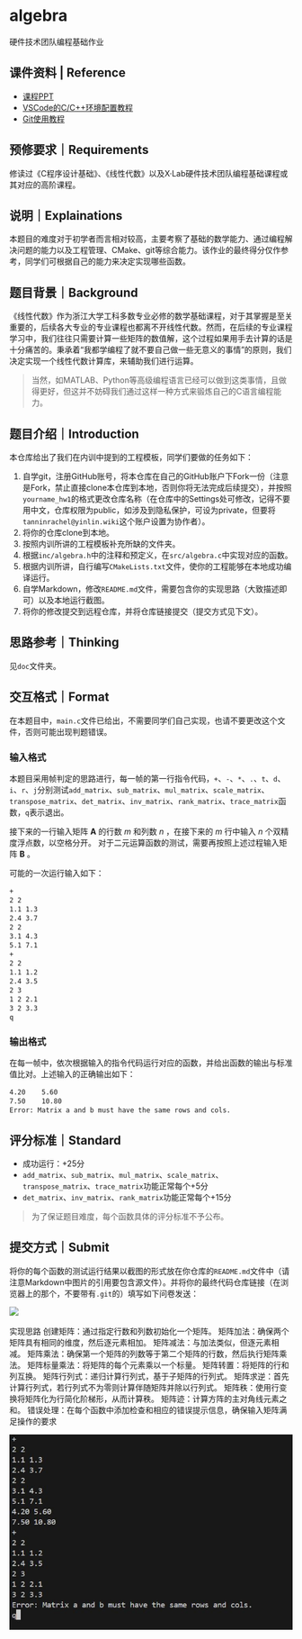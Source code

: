 # algebra
硬件技术团队编程基础作业
## 课件资料 | Reference
* [课程PPT](https://tannin-1316822731.cos.ap-nanjing.myqcloud.com/0701%E7%BC%96%E7%A8%8B%E5%9F%BA%E7%A1%80.pdf)
* [VSCode的C/C++环境配置教程](https://www.bilibili.com/video/BV1UZ421e7ty/?share_source=copy_web&vd_source=d82c2ec75577b6834f9f580f066180c1)
* [Git使用教程](https://www.bilibili.com/video/BV1og4y1u7XU/?share_source=copy_web&vd_source=d82c2ec75577b6834f9f580f066180c1)
## 预修要求｜Requirements
修读过《C程序设计基础》、《线性代数》以及X·Lab硬件技术团队编程基础课程或其对应的高阶课程。
## 说明｜Explainations
本题目的难度对于初学者而言相对较高，主要考察了基础的数学能力、通过编程解决问题的能力以及工程管理、CMake、git等综合能力。该作业的最终得分仅作参考，同学们可根据自己的能力来决定实现哪些函数。
## 题目背景｜Background
《线性代数》作为浙江大学工科多数专业必修的数学基础课程，对于其掌握是至关重要的，后续各大专业的专业课程也都离不开线性代数。然而，在后续的专业课程学习中，我们往往只需要计算一些矩阵的数值解，这个过程如果用手去计算的话是十分痛苦的。秉承着“我都学编程了就不要自己做一些无意义的事情”的原则，我们决定实现一个线性代数计算库，来辅助我们进行运算。
> 当然，如MATLAB、Python等高级编程语言已经可以做到这类事情，且做得更好，但这并不妨碍我们通过这样一种方式来锻炼自己的C语言编程能力。
## 题目介绍｜Introduction
本仓库给出了我们在内训中提到的工程模板，同学们要做的任务如下：
1. 自学git，注册GitHub账号，将本仓库在自己的GitHub账户下Fork一份（注意是Fork，禁止直接clone本仓库到本地，否则你将无法完成后续提交），并按照`yourname_hw1`的格式更改仓库名称（在仓库中的Settings处可修改，记得不要用中文，仓库权限为public，如涉及到隐私保护，可设为private，但要将`tanninrachel@yinlin.wiki`这个账户设置为协作者）。
2. 将你的仓库clone到本地。
3. 按照内训所讲的工程模板补充所缺的文件夹。
4. 根据`inc/algebra.h`中的注释和预定义，在`src/algebra.c`中实现对应的函数。
5. 根据内训所讲，自行编写`CMakeLists.txt`文件，使你的工程能够在本地成功编译运行。
6. 自学Markdown，修改`README.md`文件，需要包含你的实现思路（大致描述即可）以及本地运行截图。
7. 将你的修改提交到远程仓库，并将仓库链接提交（提交方式见下文）。
## 思路参考｜Thinking
见`doc`文件夹。
## 交互格式｜Format
在本题目中，`main.c`文件已给出，不需要同学们自己实现，也请不要更改这个文件，否则可能出现判题错误。
### 输入格式
本题目采用帧判定的思路进行，每一帧的第一行指令代码，`+`、`-`、`*`、`.`、`t`、`d`、`i`、`r`、`j`分别测试`add_matrix`、`sub_matrix`、`mul_matrix`、`scale_matrix`、`transpose_matrix`、`det_matrix`、`inv_matrix`、`rank_matrix`、`trace_matrix`函数，`q`表示退出。

接下来的一行输入矩阵 $\mathbf{A}$ 的行数 $m$ 和列数 $n$ ，在接下来的 $m$ 行中输入 $n$ 个双精度浮点数，以空格分开。
对于二元运算函数的测试，需要再按照上述过程输入矩阵 $\textbf{B}$ 。

可能的一次运行输入如下：
```
+
2 2
1.1 1.3
2.4 3.7
2 2
3.1 4.3
5.1 7.1
+
2 2
1.1 1.2
2.4 3.5
2 3
1 2 2.1
3 2 3.3
q
```
### 输出格式
在每一帧中，依次根据输入的指令代码运行对应的函数，并给出函数的输出与标准值比对。上述输入的正确输出如下：
```
4.20    5.60    
7.50    10.80
Error: Matrix a and b must have the same rows and cols.
```
## 评分标准｜Standard
* 成功运行：+25分
* `add_matrix`、`sub_matrix`、`mul_matrix`、`scale_matrix`、`transpose_matrix`、`trace_matrix`功能正常每个+5分
* `det_matrix`、`inv_matrix`、`rank_matrix`功能正常每个+15分
> 为了保证题目难度，每个函数具体的评分标准不予公布。
## 提交方式｜Submit
将你的每个函数的测试运行结果以截图的形式放在你仓库的`README.md`文件中（请注意Markdown中图片的引用要包含源文件）。并将你的最终代码仓库链接（在浏览器上的那个，不要带有`.git`的）填写如下问卷发送：

![](https://tannin-1316822731.cos.ap-nanjing.myqcloud.com/%E3%80%8A%E7%BC%96%E7%A8%8B%E5%9F%BA%E7%A1%80%E3%80%8B%E4%BD%9C%E4%B8%9A%E6%8F%90%E4%BA%A4.png)


实现思路
创建矩阵：通过指定行数和列数初始化一个矩阵。
矩阵加法：确保两个矩阵具有相同的维度，然后逐元素相加。
矩阵减法：与加法类似，但逐元素相减。
矩阵乘法：确保第一个矩阵的列数等于第二个矩阵的行数，然后执行矩阵乘法。
矩阵标量乘法：将矩阵的每个元素乘以一个标量。
矩阵转置：将矩阵的行和列互换。
矩阵行列式：递归计算行列式，基于子矩阵的行列式。
矩阵求逆：首先计算行列式，若行列式不为零则计算伴随矩阵并除以行列式。
矩阵秩：使用行变换将矩阵化为行简化阶梯形，从而计算秩。
矩阵迹：计算方阵的主对角线元素之和。
错误处理：在每个函数中添加检查和相应的错误提示信息，确保输入矩阵满足操作的要求

![alt text](运行结果.JPG)